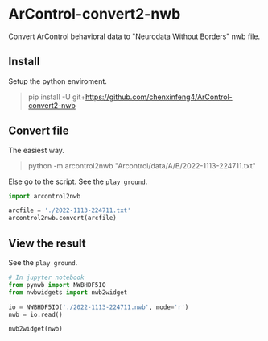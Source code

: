 # ArControl-convert2-nwb
Convert ArControl behavioral data to "Neurodata Without Borders" nwb file.

## Install
Setup the python enviroment.
> pip install -U git+https://github.com/chenxinfeng4/ArControl-convert2-nwb

## Convert file
The easiest way.
> python -m arcontrol2nwb "Arcontrol/data/A/B/2022-1113-224711.txt"

Else go to the script. See the `play ground`.
```python
import arcontrol2nwb

arcfile = './2022-1113-224711.txt'
arcontrol2nwb.convert(arcfile)
```

## View the result
See the `play ground`.
```python
# In jupyter notebook
from pynwb import NWBHDF5IO
from nwbwidgets import nwb2widget

io = NWBHDF5IO('./2022-1113-224711.nwb', mode='r')
nwb = io.read()

nwb2widget(nwb)
```
